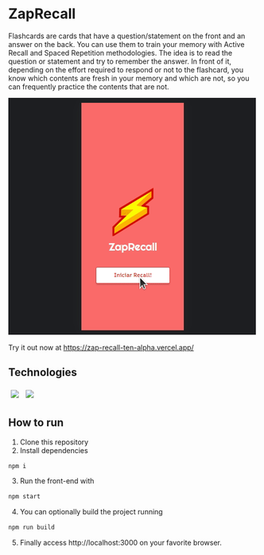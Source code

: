 # ZapRecall

Flashcards are cards that have a question/statement on the front and an answer on the back. You can use them to train your memory with Active Recall and Spaced Repetition methodologies. The idea is to read the question or statement and try to remember the answer. In front of it, depending on the effort required to respond or not to the flashcard, you know which contents are fresh in your memory and which are not, so you can frequently practice the contents that are not.

<img src="./src/assets/zaprecall-usage.gif">

Try it out now at https://zap-recall-ten-alpha.vercel.app/

## Technologies

<p>
    <img style='margin: 5px;' src='https://img.shields.io/badge/styled-components%20-%2320232a.svg?&style=for-the-badge&color=b8679e&logo=styled-components&logoColor=%3a3a3a'>
    <img style='margin: 5px;' src="https://img.shields.io/badge/react-app%20-%2320232a.svg?&style=for-the-badge&color=60ddf9&logo=react&logoColor=%2361DAFB"/>
</p>

## How to run

1. Clone this repository
2. Install dependencies
```bash
npm i
```
3. Run the front-end with
```bash
npm start
```
4. You can optionally build the project running
```bash
npm run build
```
5. Finally access http://localhost:3000 on your favorite browser. 
